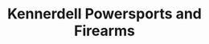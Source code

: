 ---
title: "Kennerdell Powersports and Firearms"
url: /kennerdell/kennerdell-powersports-and-firearms/
shop: weapons
---